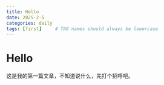 ```yaml
---
title: Hello
date: 2025-2-5
categories: daily
tags: [first]     # TAG names should always be lowercase
---
```


# Hello
这是我的第一篇文章，不知道说什么，先打个招呼吧。

